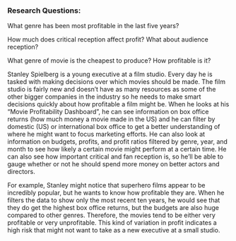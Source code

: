 
### Research Questions:

What genre has been most profitable in the last five years?

How much does critical reception affect profit? What about audience reception?

What genre of movie is the cheapest to produce? How profitable is it?

Stanley Spielberg is a young executive at a film studio. Every day he is tasked with making decisions over which movies should be made. The film studio is fairly new and doesn’t have as many resources as some of the other bigger companies in the industry so he needs to make smart decisions quickly about how profitable a film might be. When he looks at his “Movie Profitability Dashboard”,  he can see information on box office returns (how much money a movie made in the US) and he can filter by domestic (US) or international box office to get a better understanding of where he might want to focus marketing efforts. He can also look at information on budgets, profits, and profit ratios filtered by genre, year, and month to see how likely a certain movie might perform at a certain time. He can also see how important critical and fan reception is, so he’ll be able to gauge whether or not he should spend more money on better actors and directors.

For example, Stanley might notice that superhero films appear to be incredibly popular, but he wants to know how profitable they are. When he filters the data to show only the most recent ten years, he would see that they do get the highest box office returns, but the budgets are also huge compared to other genres. Therefore, the movies tend to be either very profitable or very unprofitable. This kind of variation in profit indicates a high risk that might not want to take as a new executive at a small studio. 